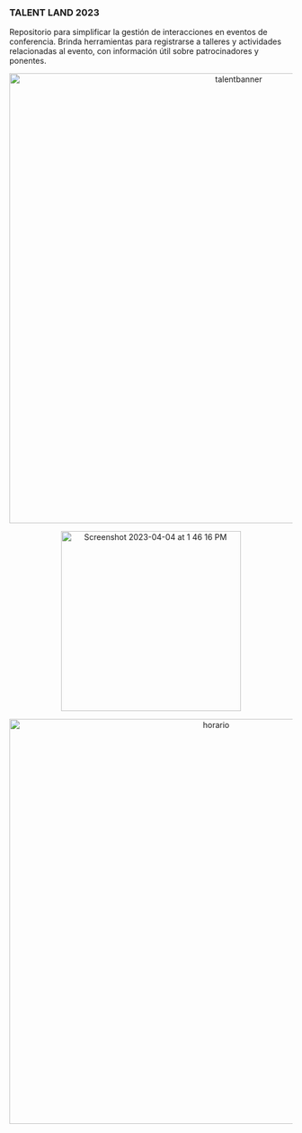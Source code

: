 ### TALENT LAND 2023

Repositorio para simplificar la gestión de interacciones en eventos de conferencia. Brinda herramientas para registrarse a talleres y actividades relacionadas al evento, con información útil sobre patrocinadores y ponentes.

<p align="center">
  
<img width="800" alt="talentbanner" src="https://user-images.githubusercontent.com/20666190/228399169-24d4e9c1-e7e9-4b99-a7f6-2aae2904a86f.jpg">

<p align="center">
  
<img width="320" alt="Screenshot 2023-04-04 at 1 46 16 PM" src="https://user-images.githubusercontent.com/20666190/229875076-6cec5b3e-70de-4bec-952f-096bb0f83e5c.png">

<p align="center">

<img width="720" alt="horario" src="https://user-images.githubusercontent.com/20666190/229881243-11be23b1-45f7-4e20-ac38-93063abb0dcc.png">

